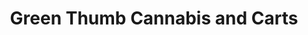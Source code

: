 ---
title: "Green Thumb Cannabis and Carts"
url: /los-angeles/green-thumb-cannabis-and-carts/
shop: cannabis
---